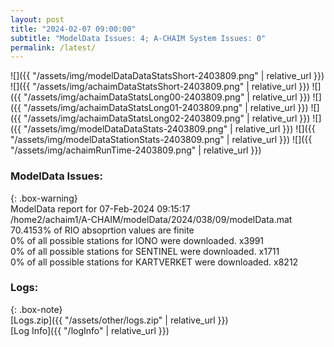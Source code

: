 ```yaml
---
layout: post
title: "2024-02-07 09:00:00"
subtitle: "ModelData Issues: 4; A-CHAIM System Issues: 0"
permalink: /latest/
---
```


![]({{ "/assets/img/modelDataDataStatsShort-2403809.png" | relative_url }})
![]({{ "/assets/img/achaimDataStatsShort-2403809.png" | relative_url }})
![]({{ "/assets/img/achaimDataStatsLong00-2403809.png" | relative_url }})
![]({{ "/assets/img/achaimDataStatsLong01-2403809.png" | relative_url }})
![]({{ "/assets/img/achaimDataStatsLong02-2403809.png" | relative_url }})
![]({{ "/assets/img/modelDataDataStats-2403809.png" | relative_url }})
![]({{ "/assets/img/modelDataStationStats-2403809.png" | relative_url }})
![]({{ "/assets/img/achaimRunTime-2403809.png" | relative_url }})


### ModelData Issues:  
  
{: .box-warning}  
 ModelData report for 07-Feb-2024 09:15:17   
 /home2/achaim1/A-CHAIM/modelData/2024/038/09/modelData.mat   
 70.4153% of RIO absoprtion values are finite   
 0% of all possible stations for IONO were downloaded. x3991   
 0% of all possible stations for SENTINEL were downloaded. x1711   
 0% of all possible stations for KARTVERKET were downloaded. x8212   
  


### Logs:  
  
{: .box-note}  
[Logs.zip]({{ "/assets/other/logs.zip" | relative_url }})  
[Log Info]({{ "/logInfo" | relative_url }})  
